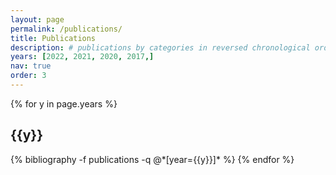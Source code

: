 ```yaml
---
layout: page
permalink: /publications/
title: Publications
description: # publications by categories in reversed chronological order. generated by jekyll-scholar.
years: [2022, 2021, 2020, 2017,]
nav: true
order: 3
---
```


<div class="publications">

{% for y in page.years %}
  <h2 class="year">{{y}}</h2>
  {% bibliography -f publications -q @*[year={{y}}]* %}
{% endfor %}

</div>
